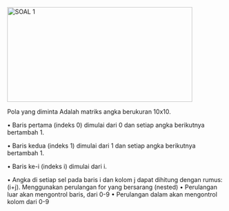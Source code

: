 <img width="429" height="220" alt="SOAL 1" src="https://github.com/user-attachments/assets/6a0a63b5-01bc-45da-a221-cf04636610ef" />

Pola yang diminta Adalah matriks angka berukuran 10x10.

•	Baris pertama (indeks 0) dimulai dari 0 dan setiap angka berikutnya bertambah 1. 

•	Baris kedua (indeks 1) dimulai dari 1 dan setiap angka berikutnya bertambah 1. 

•	Baris ke-i (indeks i) dimulai dari i. 

•	Angka di setiap sel pada baris i dan kolom j dapat dihitung dengan rumus: (i+j).
Menggunakan perulangan for yang bersarang (nested)
•	Perulangan luar akan mengontrol baris, dari 0-9
•	Perulangan dalam akan mengontrol kolom dari 0-9


